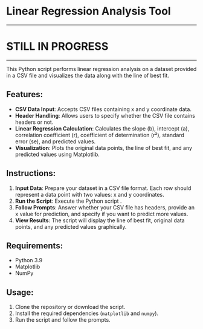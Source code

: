 # Linear Regression Analysis Tool

*******************
# STILL IN PROGRESS
*******************

This Python script performs linear regression analysis on a dataset provided in a CSV file and visualizes the data along with the line of best fit.

## Features:
- **CSV Data Input**: Accepts CSV files containing x and y coordinate data.
- **Header Handling**: Allows users to specify whether the CSV file contains headers or not.
- **Linear Regression Calculation**: Calculates the slope (b), intercept (a), correlation coefficient (r), coefficient of determination (r²), standard error (se), and predicted values.
- **Visualization**: Plots the original data points, the line of best fit, and any predicted values using Matplotlib.

## Instructions:
1. **Input Data**: Prepare your dataset in a CSV file format. Each row should represent a data point with two values: x and y coordinates.
2. **Run the Script**: Execute the Python script .
3. **Follow Prompts**: Answer whether your CSV file has headers, provide an x value for prediction, and specify if you want to predict more values.
4. **View Results**: The script will display the line of best fit, original data points, and any predicted values graphically.

## Requirements:
- Python 3.9
- Matplotlib
- NumPy

## Usage:
1. Clone the repository or download the script.
2. Install the required dependencies (`matplotlib` and `numpy`).
3. Run the script and follow the prompts.

